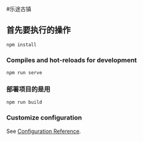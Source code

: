 #乐途古镇

## 首先要执行的操作
```
npm install
```

### Compiles and hot-reloads for development
```
npm run serve
```

### 部署项目的是用
```
npm run build
```

### Customize configuration
See [Configuration Reference](https://cli.vuejs.org/config/).
